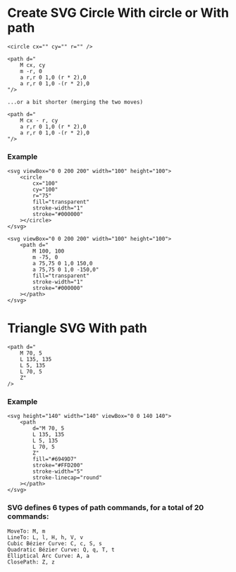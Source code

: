 # Create SVG Circle With circle or With path

	<circle cx="" cy="" r="" />

    <path d="
        M cx, cy
        m -r, 0
        a r,r 0 1,0 (r * 2),0
        a r,r 0 1,0 -(r * 2),0
    "/>

    ...or a bit shorter (merging the two moves) 

    <path d="
        M cx - r, cy
        a r,r 0 1,0 (r * 2),0
        a r,r 0 1,0 -(r * 2),0
    "/>

### Example

    <svg viewBox="0 0 200 200" width="100" height="100">
        <circle
            cx="100"
            cy="100"
            r="75"
            fill="transparent"
            stroke-width="1"
            stroke="#000000"
        ></circle>
    </svg>

    <svg viewBox="0 0 200 200" width="100" height="100">
        <path d="
            M 100, 100
            m -75, 0
            a 75,75 0 1,0 150,0
            a 75,75 0 1,0 -150,0" 
	        fill="transparent"
	        stroke-width="1"
	        stroke="#000000"
        ></path>
    </svg>

# Triangle SVG With path

	<path d="
		M 70, 5 
		L 135, 135 
		L 5, 135 
		L 70, 5 
		Z" 
	/>

### Example
	
	<svg height="140" width="140" viewBox="0 0 140 140">
		<path 
			d="M 70, 5 
			L 135, 135 
			L 5, 135 
			L 70, 5 
			Z" 
			fill="#6949D7" 
			stroke="#FFD200" 
			stroke-width="5" 
			stroke-linecap="round"
		></path>
	</svg>

### SVG defines 6 types of path commands, for a total of 20 commands:

	MoveTo: M, m
	LineTo: L, l, H, h, V, v
	Cubic Bézier Curve: C, c, S, s
	Quadratic Bézier Curve: Q, q, T, t
	Elliptical Arc Curve: A, a
	ClosePath: Z, z